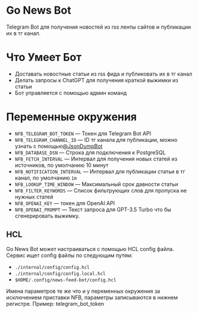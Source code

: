 # Go News Bot
Telegram Bot для получения новостей из rss ленты сайтов и публикации их в тг канал.

# Что Умеет Бот
- Доставать новостные статьи из rss фида и публиковать их в тг канал
- Делать запросы к ChatGPT для получения краткой выжимки из статьи
- Бот управляется с помощью админ команд

# Переменные окружения
- `NFB_TELEGRAM_BOT_TOKEN` — Токен для Telegram Bot API
- `NFB_TELEGRAM_CHANNEL_ID` — ID тг канала для публикации, можно узнать с помощью[@JsonDumpBot](https://t.me/JsonDumpBot)
- `NFB_DATABASE_DSN` — Строка для подключения к PostgreSQL
- `NFB_FETCH_INTERVAL` — Интервал для получения новых статей из источников, по умолчанию 10 минут
- `NFB_NOTIFICATION_INTERVAL` — Интервал для публикации статьи в тг канал, по умолчанию `1m`
- `NFB_LOOKUP_TIME_WINDOW` — Максимальный срок давности статьи
- `NFB_FILTER_KEYWORDS` — Список фильтрующих слов для пропуска не нужных статей
- `NFB_OPENAI_KEY` — токен для OpenAI API
- `NFB_OPENAI_PROMPT` — Текст запроса для GPT-3.5 Turbo что бы сгенерировать выжимку.

## HCL

Go News Bot может настраиваться с помощью HCL config файла. Сервис ищет config файлы по следующим путям:

- `./internal/config/config.hcl`
- `./internal/config/config.local.hcl`
- `$HOME/.config/news-feed-bot/config.hcl`

Имена параметров те же что и у переменных окружения за исключением приставки NFB, параметры записываются в нижнем регистре.
Пример: telegram_bot_token
